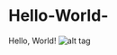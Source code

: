 # Hello-World-
Hello, World!
![alt tag](https://github.com/samuelmorency/Hello-World-/helloworldjava.PNG)
